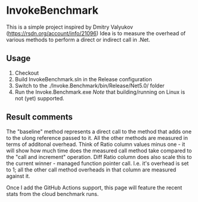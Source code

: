 # InvokeBenchmark
This is a simple project inspired by Dmitry Valyukov (https://rsdn.org/account/info/21096)
Idea is to measure the overhead of various methods to perform a direct or indirect call in .Net.

## Usage
1. Checkout
2. Build InvokeBenchmark.sln in the Release configuration
3. Switch to the ./Invoke.Benchmark/bin/Release/Net5.0/ folder
4. Run the Invoke.Benchmark.exe 
*Note* that building/running on Linux is not (yet) supported.
## Result comments 
The "baseline" method represents a direct call to the method that adds one to the ulong reference passed to it.
All the other methods are measured in terms of additonal overhead. Think of Ratio column values minus one - it will show how much time does the measured call method take compared to the "call and increment" operation. 
Diff Ratio column does also scale this to the current winner - managed function pointer call. I.e. it's overhead is set to 1; all the other call method overheads in that column are measured against it.

Once I add the GitHub Actions support, this page will feature the recent stats from the cloud benchmark runs.
